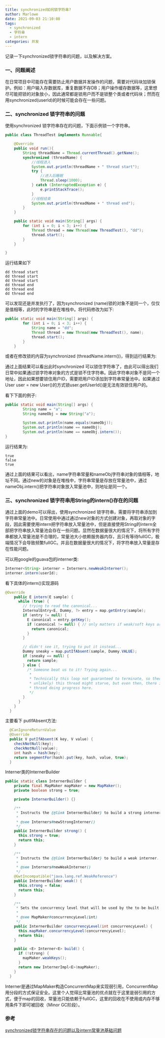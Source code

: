 ```yaml
---
title: synchronized如何锁字符串?
author: Marlowe
date: 2021-09-03 21:10:08
tags: 
  - synchronized
  - 字符串
  - intern
categories: 并发
---
```


记录一下synchronized锁字符串的问题，以及解决方案。
<!--more-->

### 一、问题阐述

在日常项目中可能存在需要防止用户数据并发操作的问题，需要对代码块加锁保护。例如：用户输入存数据库，重复数据不存DB；用户操作缓存数据等，这里想尽可能把锁的对象放小，因此通常都是锁用户而不是锁整个类或者代码块；然而在用synchronized(userId)的时候可能会存在一些问题。

### 二、synchronized 锁字符串的问题

使用synchronized 锁字符串存在的问题，下面示例锁一个字符串。

```java
public class ThreadTest implements Runnable{

    @Override
    public void run(){
        String threadName = Thread.currentThread().getName();
        synchronized (threadName) {
            //线程进入
            System.out.println(threadName + " thread start");
            try {
                //进入后睡眠
                Thread.sleep(1000);
            } catch (InterruptedException e) {
                e.printStackTrace();
            }
            //线程结束
            System.out.println(threadName + " thread end");
        }
    }

    public static void main(String[] args) {
        for (int i = 0; i < 3; i++) {
            Thread thread = new Thread(new ThreadTest(), "dd");
            thread.start();
        }
    }

}
```

运行结果如下

```
dd thread start
dd thread start
dd thread start
dd thread end
dd thread end
dd thread end
```

可以发现还是并发执行了，因为synchronized (name)锁的对象不是同一个，仅仅是值相等，此时的字符串是在堆栈中。将代码修改为如下:

```java
public static void main(String[] args) {
        for (int i = 0; i < 3; i++) {
            String name = "dd";
            Thread thread = new Thread(new ThreadTest(), name);
            thread.start();
        }
    }
```

或者在修改锁的内容为synchronized (threadName.intern())，得到运行结果为:

通过上面结果可以看出此时synchronized 可以锁住字符串了，由此可以得出我们日常中如果通过锁字符串对象的方式是锁不住字符串。因此字符串对象不是同一个地址，因此如果想要锁住用户ID，需要把用户ID添加到字符串常量池中。如果通过User user = new User()的方式锁user.getUserId()是无法有效锁住用户的。

看下下面的例子:

```java
public static void main(String[] args) {
        String name = "a";
        String nameObj = new String("a");

        System.out.println(name.equals(nameObj));
        System.out.println(name == nameObj);
        System.out.println(name == nameObj.intern());
}
```

运行结果为:

```
true
false
true
```

通过上面的结果可以看出，name字符串常量和nameObj字符串对象的值相等，地址不同。通过new的对象是在堆栈中，字符串常量是存放在常量池中，通过nameObj.intern()把字符串对象放入常量池中，则地址是同一个。

### 三、synchronized 锁字符串用String的intern()存在的问题

通过上面的demo可以得出，使用synchronized 锁字符串，需要将字符串添加到字符串常量池中。日常使用中通过通过new对象的方式创建对象，再取对象的字段，因此需要使用intern把字符串放入常量池中，但是直接使用String的intern全部把字符串放入常量池会存在一些问题。显然在数据量很大的情况下，将所有字符串都放入常量池是不合理的，常量池大小依赖服务器内存，且只有等待fullGC，极端情况下会导致频繁fullGC。并且在数据量很大的情况下，将字符串放入常量是存在性能问题。

可以用google的guava包的interner类:

```java
Interner<String> interner = Interners.newWeakInterner();
interner.intern(userId);
```

看下具体的intern()实现源码

```java
@Override
    public E intern(E sample) {
      while (true) {
        // trying to read the canonical...
        InternalEntry<E, Dummy, ?> entry = map.getEntry(sample);
        if (entry != null) {
          E canonical = entry.getKey();
          if (canonical != null) { // only matters if weak/soft keys are used
            return canonical;
          }
        }

        // didn't see it, trying to put it instead...
        Dummy sneaky = map.putIfAbsent(sample, Dummy.VALUE);
        if (sneaky == null) {
          return sample;
        } else {
          /* Someone beat us to it! Trying again...
           *
           * Technically this loop not guaranteed to terminate, so theoretically (extremely
           * unlikely) this thread might starve, but even then, there is always going to be another
           * thread doing progress here.
           */
        }
      }
    }
  }
```

主要看下 putIfAbsent方法:

```java
  @CanIgnoreReturnValue
  @Override
  public V putIfAbsent(K key, V value) {
    checkNotNull(key);
    checkNotNull(value);
    int hash = hash(key);
    return segmentFor(hash).put(key, hash, value, true);
  }
```

Interner类的InternerBuilder

```java
public static class InternerBuilder {
    private final MapMaker mapMaker = new MapMaker();
    private boolean strong = true;

    private InternerBuilder() {}

    /**
     * Instructs the {@link InternerBuilder} to build a strong interner.
     *
     * @see Interners#newStrongInterner()
     */
    public InternerBuilder strong() {
      this.strong = true;
      return this;
    }

    /**
     * Instructs the {@link InternerBuilder} to build a weak interner.
     *
     * @see Interners#newWeakInterner()
     */
    @GwtIncompatible("java.lang.ref.WeakReference")
    public InternerBuilder weak() {
      this.strong = false;
      return this;
    }

    /**
     * Sets the concurrency level that will be used by the to-be-built {@link Interner}.
     *
     * @see MapMaker#concurrencyLevel(int)
     */
    public InternerBuilder concurrencyLevel(int concurrencyLevel) {
      this.mapMaker.concurrencyLevel(concurrencyLevel);
      return this;
    }

    public <E> Interner<E> build() {
      if (!strong) {
        mapMaker.weakKeys();
      }
      return new InternerImpl<E>(mapMaker);
    }
  }
```

Interner是通过MapMaker构造ConcurrentMap来实现弱引用，ConcurrentMap用分段的方式保证安全。这里个人觉得比常量池的优点就在于这里是弱引用的方式，便于map的回收，常量池只能依赖于fullGC，这里的回收在不使用或内存不够用条件下即可被回收（Minor GC阶段）。

### 参考

[synchronized锁字符串存在的问题以及intern常量池基础问题](https://www.codeleading.com/article/98393243662/)








